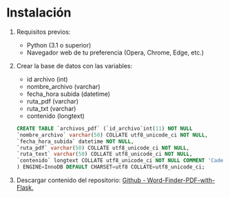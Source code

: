 # Instalación

1. Requisitos previos:
    - Python (3.1 o superior)
    - Navegador web de tu preferencia (Opera, Chrome, Edge, etc.)

2. Crear la base de datos con las variables:
    -	id archivo (int)
    -	nombre_archivo (varchar)
    -	fecha_hora subida (datetime)
    -	ruta_pdf (varchar)
    -	ruta_txt (varchar)
    -	contenido (longtext)

    ```sql
    CREATE TABLE `archivos_pdf` (`id_archivo`int(11) NOT NULL
    `nombre_archivo` varchar(50) COLLATE utf8_unicode_ci NOT NULL,
    `fecha_hora_subida` datetime NOT NULL,
    `ruta_pdf` varchar(50) COLLATE utf8_unicode_ci NOT NULL,
    `ruta_text` varchar(50) COLLATE utf8_unicode_ci NOT NULL,
    `contenido` longtext COLLATE utf8_unicode_ci NOT NULL COMMENT 'Cadena de texto contenida en el PDF'
    ) ENGINE=InnoDB DEFAULT CHARSET=utf8 COLLATE=utf8_unicode_ci;
    ```
3.	Descargar contenido del repositorio:
    [Github - Word-Finder-PDF-with-Flask.](https://github.com/rogerroca14/Word-Finder-PDF-with-Flask)
